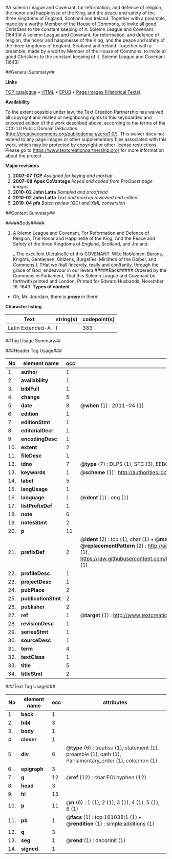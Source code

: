 #A solemn League and Covenant, for reformation, and defence of religion, the honor and happinesse of the King, and the peace and safety of the three kingdoms of England, Scotland and Ireland. Together with a preamble, made by a worthy Member of the House of Commons, to invite all good Christians to the constant keeping of it. Solemn League and Covenant (1643)#
A solemn League and Covenant, for reformation, and defence of religion, the honor and happinesse of the King, and the peace and safety of the three kingdoms of England, Scotland and Ireland. Together with a preamble, made by a worthy Member of the House of Commons, to invite all good Christians to the constant keeping of it.
Solemn League and Covenant (1643)

##General Summary##

**Links**

[TCP catalogue](http://www.ota.ox.ac.uk/tcp/)  • 
[HTML](http://tei.it.ox.ac.uk/tcp/Texts-HTML/free/A93/A93473.html)  • 
[EPUB](http://tei.it.ox.ac.uk/tcp/Texts-EPUB/free/A93/A93473.epub) • 
[Page images (Historical Texts)](https://historicaltexts.jisc.ac.uk/eebo-99870663e)

**Availability**

To the extent possible under law, the Text Creation Partnership has waived all copyright and related or neighboring rights to this keyboarded and encoded edition of the work described above, according to the terms of the CC0 1.0 Public Domain Dedication (http://creativecommons.org/publicdomain/zero/1.0/). This waiver does not extend to any page images or other supplementary files associated with this work, which may be protected by copyright or other license restrictions. Please go to https://www.textcreationpartnership.org/ for more information about the project.

**Major revisions**

1. __2007-07__ __TCP__ *Assigned for keying and markup*
1. __2007-08__ __Apex CoVantage__ *Keyed and coded from ProQuest page images*
1. __2010-02__ __John Latta__ *Sampled and proofread*
1. __2010-02__ __John Latta__ *Text and markup reviewed and edited*
1. __2010-04__ __pfs__ *Batch review (QC) and XML conversion*

##Content Summary##

#####Body#####

1. A ſolemn League and Covenant, For Reformation and Defence of Religion, The Honor and Happineſſe of the King, And the Peace and Safety of the three Kingdoms of England, Scotland, and Jreland.

    _ The excellent Uſefulneſſe of this COVENANT.
WEe Noblemen, Barons, Knights, Gentlemen, Citizens, Burgeſſes, Miniſters of the Goſpel, and Commons I. THat we ſhall ſincerely, really and conſtantly, through the grace of God, endeavour in our ſevera
#####Back#####
Ordered by the Commons in Parliament, That this Solemn League and Covenant be forthwith printed and London, Printed for Edward Husbands, November 16. 1643.
**Types of content**

  * Oh, Mr. Jourdain, there is **prose** in there!

**Character listing**


|Text|string(s)|codepoint(s)|
|---|---|---|
|Latin Extended-A|ſ|383|

##Tag Usage Summary##

###Header Tag Usage###

|No|element name|occ|attributes|
|---|---|---|---|
|1.|__author__|1||
|2.|__availability__|1||
|3.|__biblFull__|1||
|4.|__change__|5||
|5.|__date__|8| @__when__ (1) : 2011-04 (1)|
|6.|__edition__|1||
|7.|__editionStmt__|1||
|8.|__editorialDecl__|1||
|9.|__encodingDesc__|1||
|10.|__extent__|2||
|11.|__fileDesc__|1||
|12.|__idno__|7| @__type__ (7) : DLPS (1), STC (3), EEBO-CITATION (1), PROQUEST (1), VID (1)|
|13.|__keywords__|1| @__scheme__ (1) : http://authorities.loc.gov/ (1)|
|14.|__label__|5||
|15.|__langUsage__|1||
|16.|__language__|1| @__ident__ (1) : eng (1)|
|17.|__listPrefixDef__|1||
|18.|__note__|6||
|19.|__notesStmt__|2||
|20.|__p__|11||
|21.|__prefixDef__|2| @__ident__ (2) : tcp (1), char (1)  •  @__matchPattern__ (2) : ([0-9\-]+):([0-9IVX]+) (1), (.+) (1)  •  @__replacementPattern__ (2) : http://eebo.chadwyck.com/downloadtiff?vid=$1&page=$2 (1), https://raw.githubusercontent.com/textcreationpartnership/Texts/master/tcpchars.xml#$1 (1)|
|22.|__profileDesc__|1||
|23.|__projectDesc__|1||
|24.|__pubPlace__|2||
|25.|__publicationStmt__|2||
|26.|__publisher__|2||
|27.|__ref__|1| @__target__ (1) : http://www.textcreationpartnership.org/docs/. (1)|
|28.|__revisionDesc__|1||
|29.|__seriesStmt__|1||
|30.|__sourceDesc__|1||
|31.|__term__|4||
|32.|__textClass__|1||
|33.|__title__|5||
|34.|__titleStmt__|2||


###Text Tag Usage###

|No|element name|occ|attributes|
|---|---|---|---|
|1.|__back__|1||
|2.|__bibl__|3||
|3.|__body__|1||
|4.|__closer__|1||
|5.|__div__|6| @__type__ (6) : treatise (1), statement (1), preamble (1), oath (1), Parliamentary_order (1), colophon (1)|
|6.|__epigraph__|3||
|7.|__g__|12| @__ref__ (12) : char:EOLhyphen (12)|
|8.|__head__|3||
|9.|__hi__|15||
|10.|__p__|11| @__n__ (6) : 1 (1), 2 (1), 3 (1), 4 (1), 5 (1), 6 (1)|
|11.|__pb__|1| @__facs__ (1) : tcp:161038:1 (1)  •  @__rendition__ (1) : simple:additions (1)|
|12.|__q__|3||
|13.|__seg__|1| @__rend__ (1) : decorInit (1)|
|14.|__signed__|1||
